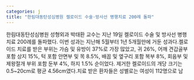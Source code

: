 ```yaml
---
categories: j
title: "한림대동탄성심병원 켈로이드 수술·방사선 병행치료 200례 돌파"
---
```

한림대동탄성심병원 성형외과 박태환 교수는 지난 19일 켈로이드 수술 및 방사선 병행치료 200례를 돌파했다. 이번 성과는 지난해 5월부터 1년 5개월만에 거둔 성과다.켈로이드 치료를 받은 부위는 가슴 및 유방이 37%로 가장 많았고, 귀 26%, 어깨 견갑골부 포함 상지 15%, 턱 포함 안면부 및 목 8.5%, 배꼽 및 옆구리 포함 복부 8%, 회음부 및 제왕절개 부위 포함 둔부 4%, 하지 1.5% 순이었다. 제거한 켈로이드의 개당 크기는 0.5~20cm로 평균 4.56cm였다.치료 받은 환자들은 성별로는 여성이 112명으로 남
